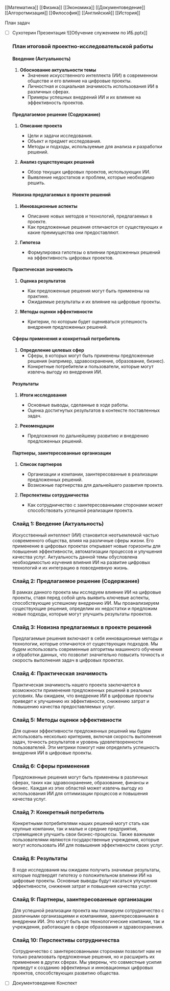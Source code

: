 [[Математика]]
[[Физика]]
[[Экономика]]
[[Документоведение]]
[[Алгоротмизация]]
[[Философия]]
[[Английский]]
[[История]]

План задач

- [ ] Сухотерин Презентация
	![[Обучение служением по ИБ.pptx]]
	
	### План итоговой проектно-исследовательской работы
	
	#### Введение (Актуальность)
	
	1. **Обоснование актуальности темы**
	    - Значение искусственного интеллекта (ИИ) в современном обществе и его влияние на цифровые проекты.
	    - Личностная и социальная значимость использования ИИ в различных сферах.
	    - Примеры успешных внедрений ИИ и их влияние на эффективность проектов.
	
	#### Предлагаемое решение (Содержание)
	
	1. **Описание проекта**
	    
	    - Цели и задачи исследования.
	    - Объект и предмет исследования.
	    - Методы и подходы, используемые для анализа и разработки решений.
	2. **Анализ существующих решений**
	    
	    - Обзор текущих цифровых проектов, использующих ИИ.
	    - Выявление недостатков и проблем, которые необходимо решить.
	
	#### Новизна предлагаемых в проекте решений
	
	1. **Инновационные аспекты**
	    
	    - Описание новых методов и технологий, предлагаемых в проекте.
	    - Как предложенные решения отличаются от существующих и какие преимущества они предоставляют.
	2. **Гипотеза**
	    
	    - Формулировка гипотезы о влиянии предложенных решений на эффективность цифровых проектов.
	
	#### Практическая значимость
	
	1. **Оценка результатов**
	    
	    - Как предложенные решения могут быть применены на практике.
	    - Ожидаемые результаты и их влияние на цифровые проекты.
	2. **Методы оценки эффективности**
	    
	    - Критерии, по которым будет оцениваться успешность внедрения предложенных решений.
	
	#### Сферы применения и конкретный потребитель
	
	1. **Определение целевых сфер**
	    - Сферы, в которых могут быть применены предложенные решения (например, здравоохранение, образование, бизнес).
	    - Конкретные потребители и пользователи, которые могут извлечь выгоду из внедрения ИИ.
	
	#### Результаты
	
	1. **Итоги исследования**
	    
	    - Основные выводы, сделанные в ходе работы.
	    - Оценка достигнутых результатов в контексте поставленных задач.
	2. **Рекомендации**
	    
	    - Предложения по дальнейшему развитию и внедрению предложенных решений.
	
	#### Партнеры, заинтересованные организации
	
	1. **Список партнеров**
	    
	    - Организации и компании, заинтересованные в реализации предложенных решений.
	    - Возможные партнерства для дальнейшего развития проекта.
	2. **Перспективы сотрудничества**
	    
	    - Как сотрудничество с заинтересованными сторонами может способствовать успешной реализации проекта.
	
	### Слайд 1: Введение (Актуальность)
	Искусственный интеллект (ИИ) становится неотъемлемой частью современного общества, влияя на различные сферы жизни. Его применение в цифровых проектах открывает новые горизонты для повышения эффективности, автоматизации процессов и улучшения качества услуг. Актуальность данной темы обусловлена необходимостью изучения влияния ИИ на развитие цифровых технологий и их интеграцию в повседневную жизнь.
	
	### Слайд 2: Предлагаемое решение (Содержание)
	
	В рамках данного проекта мы исследуем влияние ИИ на цифровые проекты, ставя перед собой цель выявить ключевые аспекты, способствующие успешному внедрению ИИ. Мы проанализируем существующие решения, определим их недостатки и предложим новые подходы, которые могут улучшить результаты проектов.
	
	### Слайд 3: Новизна предлагаемых в проекте решений
	
	Предлагаемые решения включают в себя инновационные методы и технологии, которые отличаются от существующих подходов. Мы будем использовать современные алгоритмы машинного обучения и обработки данных, что позволит значительно повысить точность и скорость выполнения задач в цифровых проектах.
	
	### Слайд 4: Практическая значимость
	
	Практическая значимость нашего проекта заключается в возможности применения предложенных решений в реальных условиях. Мы ожидаем, что внедрение ИИ в цифровые проекты приведет к улучшению их эффективности, снижению затрат и повышению качества предоставляемых услуг.
	
	### Слайд 5: Методы оценки эффективности
	
	Для оценки эффективности предложенных решений мы будем использовать несколько критериев, включая скорость выполнения задач, точность результатов и уровень удовлетворенности пользователей. Эти метрики помогут нам определить успешность внедрения ИИ в цифровые проекты.
	
	### Слайд 6: Сферы применения
	
	Предложенные решения могут быть применены в различных сферах, таких как здравоохранение, образование, финансы и бизнес. Каждая из этих областей может извлечь выгоду из использования ИИ для оптимизации процессов и повышения качества услуг.
	
	### Слайд 7: Конкретный потребитель
	
	Конкретными потребителями наших решений могут стать как крупные компании, так и малые и средние предприятия, стремящиеся улучшить свои бизнес-процессы. Также важными пользователями являются государственные учреждения, которые могут использовать ИИ для повышения эффективности своих услуг.
	
	### Слайд 8: Результаты
	
	В ходе исследования мы ожидаем получить значимые результаты, которые подтвердят гипотезу о положительном влиянии ИИ на цифровые проекты. Основные выводы будут касаться улучшения эффективности, снижения затрат и повышения качества услуг.
	
	### Слайд 9: Партнеры, заинтересованные организации
	
	Для успешной реализации проекта мы планируем сотрудничество с различными организациями и компаниями, заинтересованными в внедрении ИИ. Это могут быть как технологические компании, так и учреждения, работающие в сфере образования и здравоохранения.
	
	### Слайд 10: Перспективы сотрудничества
	
	Сотрудничество с заинтересованными сторонами позволит нам не только реализовать предложенные решения, но и расширить их применение в других сферах. Мы уверены, что совместные усилия приведут к созданию эффективных и инновационных цифровых проектов, способствующих развитию общества.
- [ ] Документоведение Конспект


